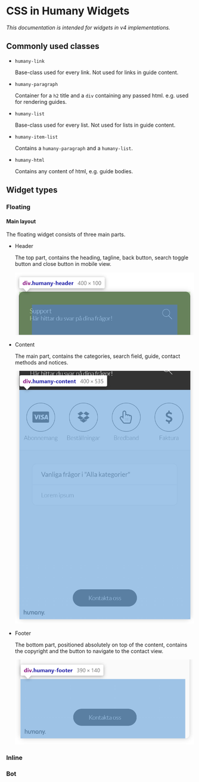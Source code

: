 # CSS in Humany Widgets
*This documentation is intended for widgets in v4 implementations.*

## Commonly used classes
- `humany-link` 

  Base-class used for every link. Not used for links in guide content.

- `humany-paragraph`
  
  Container for a `h2` title and a `div` containing any passed html. e.g. used for rendering guides.

- `humany-list`

  Base-class used for every list. Not used for lists in guide content.

- `humany-item-list`

  Contains a `humany-paragraph` and a `humany-list`.

- `humany-html`

  Contains any content of html, e.g. guide bodies.

## Widget types

### Floating
#### Main layout
The floating widget consists of three main parts.

- Header

    The top part, contains the heading, tagline, back button, search toggle button and close button in mobile view.

    ![](floating-header.png)

- Content 

    The main part, contains the categories, search field, guide, contact methods and notices.

    ![](floating-content.png)

- Footer

    The bottom part, positioned absolutely on top of the content, contains the copyright and the button to navigate to the contact view.

    ![](floating-footer.png)
 
### Inline

### Bot
